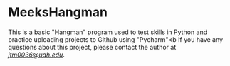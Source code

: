 # MeeksHangman
This is a basic "Hangman" program used to test skills in Python and practice uploading projects to Github using "Pycharm"<b
If you have any questions about this project, please contact the author at <i>jtm0036@uah.edu</i>.
